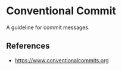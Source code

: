 # Conventional Commit

A guideline for commit messages.


## References

-  https://www.conventionalcommits.org